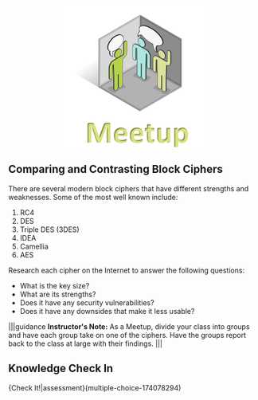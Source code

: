 <figure class="snippetimg" style="margin: 0 auto;width:60%">
  <img src=".guides/img/MeetIntro.PNG">
  </figure>

## Comparing and Contrasting Block Ciphers

There are several modern block ciphers that have different strengths and weaknesses.  Some of the most well known include: 

1. RC4
1. DES
1. Triple DES (3DES)
1. IDEA
1. Camellia
1. AES

Research each cipher on the Internet to answer the following questions:
- What is the key size?
- What are its strengths?
- Does it have any security vulnerabilities?
- Does it have any downsides that make it less usable?


|||guidance
**Instructor's Note:** As a Meetup, divide your class into groups and have each group take on one of the ciphers. Have the groups report back to the class at large with their findings.
|||

## Knowledge Check In

{Check It!|assessment}(multiple-choice-174078294)


